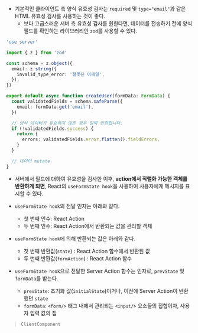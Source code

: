 
- 기본적인 클라이언트 측 양식 유효성 검사는 `required` 및 `type="email"`과 같은 HTML 유효성 검사를 사용하는 것이 좋다.
	- 보다 고급스러운 서버 측 유효성 검사를 원한다면, 데이터를 전송하기 전에 양식 필드를 확인하는 라이브러리인 `zod`를 사용할 수 있다.
```ts
'use server'

import { z } from 'zod'

const schema = z.object({
  email: z.string({
    invalid_type_error: '잘못된 이메일',
  }),
})

export default async function createUser(formData: FormData) {
  const validatedFields = schema.safeParse({
    email: formData.get('email'),
  })

  // 양식 데이터가 유효하지 않은 경우 일찍 반환합니다.
  if (!validatedFields.success) {
    return {
      errors: validatedFields.error.flatten().fieldErrors,
    }
  }

  // 데이터 mutate
}
```

- 서버에서 필드에 대하여 유효성을 검사한 이후, **action에서 직렬화 가능한 객체를 반환하게 되면**, React의 `useFormState hook`을 사용하여 사용자에게 메시지를 표시할 수 있다.

- `useFormState hook`의 전달 인자는 아래와 같다.
	- 첫 번째 인수: React Action
	- 두 번째 인수: React Action에서 반환되는 값을 관리할 객체

- `useFormState hook`에 의해 반환되는 값은 아래와 같다.
	- 첫 번째 반환값(`state`) : React Action 함수에서 반환된 값
	- 두 번째 반환값(`formAction`) : React Action 함수

- `useFormState hook`으로 전달한 Server Action 함수는 인자로, `prevState` 및 `formData`를 받는다.
	- `prevState`: 초기화 값(`initialState`)이거나, 이전에 Server Action이 반환했던 `state`
	- `formData`: `<form/>` 태그 내에서 관리되는 `<input/>` 요소들의 집합이자, 사용자 입력 값의 집


> `ClientComponent`
```tsx

```